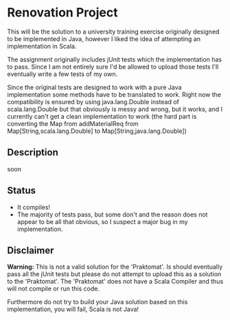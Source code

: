 Renovation Project
=====

This will be the solution to a university training exercise originally designed to be implemented in Java, however I liked the 
idea of attempting an implementation in Scala. 

The assignment originally includes jUnit tests which the implementation has
to pass. Since I am not entirely sure I'd be allowed to upload those tests I'll eventually write a few tests of my own.

Since the original tests are designed to work with a pure Java implementation some methods have to be translated to
work. Right now the compatibility is ensured by using java.lang.Double instead of scala.lang.Double but that obviously
is messy and wrong, but it works, and I currently can't get a clean implementation to work (the hard part is converting
the Map from addMaterialReq from Map[String,scala.lang.Double] to Map[String,java.lang.Double])

Description
---
soon

Status
---

- It compiles!
- The majority of tests pass, but some don't and the reason does not appear to be all that obvious, so I suspect a 
major bug in my implementation.

Disclaimer
---
**Warning:** This is not a valid solution for the 'Praktomat'. Is should eventually pass all the jUnit tests but please 
do not attempt to upload this as a solution to the 'Praktomat'. The 'Praktomat' does not have a Scala Compiler and thus 
will not compile or run this code.

Furthermore do not try to build your Java solution based on this implementation, you will fail, Scala is not Java!